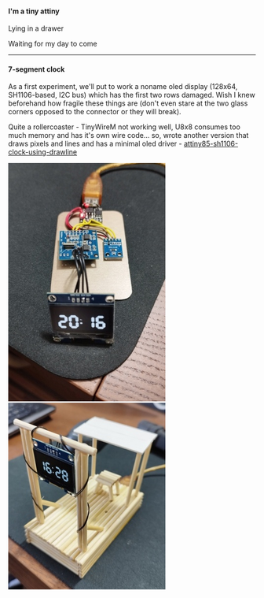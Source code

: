 #### I'm a tiny attiny

Lying in a drawer

Waiting for my day to come

---

#### 7-segment clock

As a first experiment, we'll put to work a noname oled display (128x64, SH1106-based, I2C bus) which has the first two rows damaged. Wish I knew beforehand how fragile these things are (don't even stare at the two glass corners opposed to the connector or they will break).

Quite a rollercoaster - TinyWireM not working well, U8x8 consumes too much memory and has it's own wire code... so, wrote another version that draws pixels and lines and has a minimal oled driver - [attiny85-sh1106-clock-using-drawline](attiny85-sh1106-clock-using-drawline)

![](images/IMG_20230227_183553.jpg?raw=true)
![](images/IMG_20230304_162904.jpg?raw=true)
